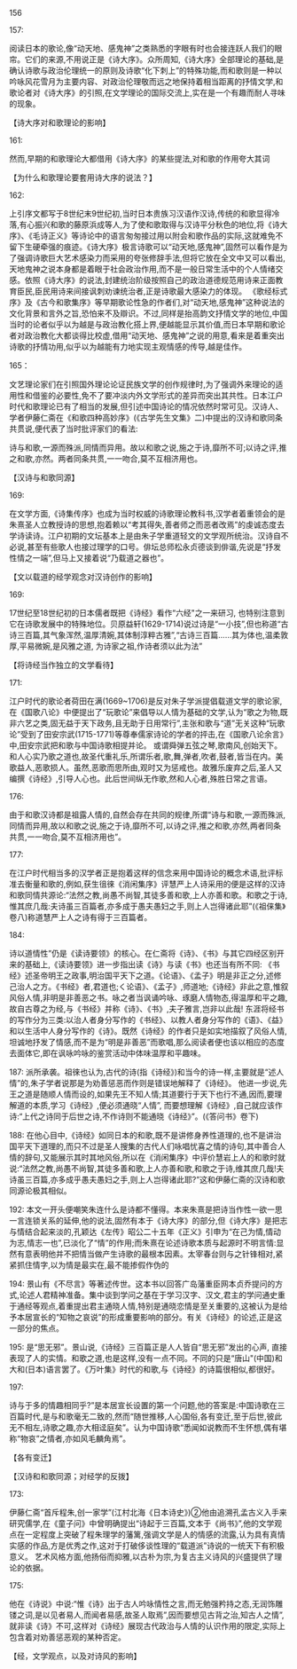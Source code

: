 156

157:

阅读日本的歌论,像“动天地、感鬼神”之类熟悉的字眼有时也会接连跃人我们的眼帘。它们的来源,不用说正是《诗大序》。众所周知,《诗大序》全部理论的基础,是确认诗歌与政治伦理统一的原则及诗歌“化下刺上”的特殊功能,而和歌则是一种以吟咏风花雪月为主要内容、对政治伦理敬而远之地保持着相当距离的抒情文学,和歌论者对《诗大序》的引照,在文学理论的国际交流上,实在是一个有趣而耐人寻味的现象。

【诗大序对和歌理论的影响】

161:

然而,早期的和歌理论大都借用《诗大序》的某些提法,对和歌的作用夸大其词

【为什么和歌理论要套用诗大序的说法？】

162:

上引序文都写于8世纪末9世纪初,当时日本贵族习汉语作汉诗,传统的和歌显得冷落,有心振兴和歌的藤原浜成等人,为了使和歌取得与汉诗平分秋色的地位,将《诗大序》、《毛诗正义》等诗论中的语言匆匆接过用以附会和歌作品的实际,这就难免不留下生硬牵强的痕迹。《诗大序》极言诗歌可以“动天地,感鬼神”,固然可以看作是为了强调诗歌巨大艺术感染力而采用的夸张修辞手法,但将它放在全文中又可以看出,天地鬼神之说本身都是着眼于社会政治作用,而不是一般日常生活中的个人情绪交感。依照《诗大序》的说法,封建统治阶级按照自己的政治道德规范用诗来正面教育臣民,臣民用诗来间接讽刺劝谏统治者,正是诗歌最大感染力的体现。
《歌经标式序》及《古今和歌集序》等早期歌论性急的作者们,对“动天地,感鬼神”这种说法的文化背景和言外之旨,恐怕来不及辯识。不过,同样是抬高韵文抒情文学的地位,中国当时的论者似乎以为越是与政治教化搭上界,便越能显示其价值,而日本早期和歌论者对政治教化大都谈得比校虚,借用“动天地、感鬼神”之说的用意,看来是着重突出诗歌的抒情功用,似乎以为越能有力地实现主观情感的传导,越是佳作。


165：

文艺理论家们在引照国外理论论证民族文学的创作规律时,为了强调外来理论的适用性和借鉴的必要性,免不了要冲淡内外文学形式的差异而突出其共性。日本江户时代和歌理论已有了相当的发展,但引述中国诗论的情况依然时常可见。汉诗人、学者伊藤仁斋在《和歌四种高妙序》(《古学先生文集》二)中提出的汉诗和歌同条共贯说,便代表了当时批评家们的看法: 

诗与和歌,一源而殊派,同情而异用。故以和歌之说,施之于诗,靡所不可;以诗之评,推之和歌,亦然。两者同条共贯,一一吻合,莫不互相济用也。

【汉诗与和歌同源】


169:

在文学方面,《诗集传序》也成为当时权威的诗歌理论教科书,汉学者着重领会的是朱熹圣人立教授诗的思想,抱着赖以“考其得失,善者师之而恶者改焉”的虔诚态度去学诗读诗。江户初期的文坛基本上是由朱子学重道轻文的文学观所统治。汉诗自不必说,甚至有些歌人也接过理学的口号。俳坛总师松永贞德谈到俳谐,先说是“抒发性情之一端”,但马上又接着说“乃载道之器也”。

【文以载道的经学观念对汉诗创作的影响】

169:

17世纪至18世纪初的日本儒者既把《诗经》看作“六经"之一来研习, 也特别注意到它在诗歌发展中的特殊地位。贝原益轩(1629-1714)说过诗是“一小技”,但也称道“古诗三百篇,其气象浑然,温厚清婉,其体制淳粹古雅”,“古诗三百篇……其为体也,温柔敦厚,平易微婉,是风雅之道, 为诗家之祖,作诗者须以此为法”

【将诗经当作独立的文学看待】

171:

江户时代的歌论者荷田在满(1669~1706)是反对朱子学派提倡载道文学的歌论家,在《国歌八论》中便提出了“玩歌论”来倡导以人情为基础的文学,认为“歌之为物,既非六艺之类,固无益于天下政务,且无助于日用常行”,主张和歌与“道”无关这种“玩歌论”受到了田安宗武(1715-1771)等尊奉儒家诗论的学者的抨击,在《国歌八论余言》中,田安宗武把和歌与中国诗歌相提并论。
或谓舜弹五弦之琴,歌南风,创始天下。和人心实乃歌之道也,故圣代重礼乐,所谓乐者,歌,舞,弹者,吹者,鼓者,皆当在内。美歌益人,恶歌损人。虽然,恶歌而思所由,观时又为惩戒也。故雅乐废弃之后,圣人又编撰《诗经》,引导人心也。此后世间纵无作歌,然和人心者,殊胜日常之言语。

176:

由于和歌汉诗都是祖露人情的,自然会存在共同的规律,所谓“诗与和歌,一源而殊派,同情而异用,故以和歌之说,施之于诗,靡所不可,以诗之评,推之和歌,亦然,两者同条共贯,一一吻合,莫不互相济用也”。

177:

在江户时代相当多的汉学者正是抱着这样的信念来用中国诗论的概念术语,批评标准去衡量和歌的,例如,获生徂徠《消闲集序》评慧严上人诗采用的便是这样的汉诗和歌同情共源论:“法然之教,尚愚不尚智,其徒多善和歌,上人亦善和歌。和歌之于诗,惟其庶几哉:夫诗虽三百篇者,亦多成于愚夫愚妇之手,则上人岂得诸此耶”(《祖俫集》卷八)称道慧严上人之诗有得于三百篇者。

184:

诗以道情性”仍是《读诗要领》的核心。在仁斋将《诗》、《书》与其它四经区别开来的基础上,《读诗要领》进一步指出读《诗》与读《书》也还当有所不同: 《书经》述圣帝明王之政事,明治国平天下之道。《论语》、《孟子》明是非正之分,述修己治人之方。《书经》者,君道也;く论语》、《孟子》,师道地;《诗经》非此之意,惟叙风俗人情,非明是非善恶之书。咏之者当讽诵吟咏、琢磨人情物态,得温厚和平之趣,故自古尊之为经,与《书经》并称《诗》、《书》,夫子雅言,岂非以此哉! 东涯将经书的写作分为三类:以治人者身分写作的《书经》、以教人者身分写作的《语》、《益》和以生活中人身分写作的《诗》。既然《诗经》的作者只是如实地描叙了风俗人情,坦诚地抒发了情感,而不是为“明是非善恶”而歌唱,那么阅读者便也该以相应的态度去面体它,即在讽咏吟咏的鉴赏活动中体味温厚和平趣味。

187:
派所承袭。祖徠也认为,古代的诗(指《诗经》)和当今的诗一样,主要就是“述人情”的,朱子学者说那是为劝善惩恶而作则是错误地解释了《诗经》。
他进一步说,先王之道是随顺人情而设的,如果先王不知人情;其道要行于天下也行不通,因而,要理解道的本质,学习《诗经》,便必须通晓“人情”, 而要想理解《诗经》,自己就应该作诗:“上代之诗同于后世之诗,不作诗则不能通晓《诗经》”。(《答问书》卷下)

188:
在他心目中,《诗经》如同日本的和歌,既不是讲修身养性道理的,也不是讲治国平天下道理的,而只不过是圣人搜集的古代人们咏唱忧喜之情的诗句,其中善合人情的辞句,又能展示其时其地风俗,所以在《消闲集序》中评价慧岩上人的和歌时就说:“法然之教,尚愚不尚智,其徒多善和歌,上人亦善和歌,和歌之于诗,维其庶几哉!夫诗虽三百篇,亦多成乎愚夫愚妇之手,则上人岂得诸此耶?”这和伊藤仁斋的汉诗和歌同源论极其相似。

192:
本文一开头便嘲笑朱连什么是诗都不懂得。本来朱熹是把诗当作性一欲一思一言连锁关系的延伸,他的说法,固然有本于《诗大序》的部分,但《诗大序》是把志与情结合起来淡的,孔颖达《左传》昭公二十五年《正义》引申为“在己为情,情动为志,情志一也”,已淡化了“情”的作用;而朱熹在论述诗歌本质与起源时不明言情:显然有意表明他并不把情当做产生诗歌的最根本因素。太宰春台则与之针锋相对,紧紧抓住情字,以为情是最实在,最不能掺假作伪的

194:
景山有《不尽言》等著述传世。这本书以回答广岛藩重臣网本贞乔提问的方式,论述人君精神准备。集中谈到学问之基在于学习汉字、汉文,君主的学问通史重于通经等观点,着重提出君主通晓人情,特别是通晓恋情是至关重要的,这被认为是给予本居宣长的“知物之哀说”的形成重要影响的部分。有关《诗经》的论述,正是这一部分的焦点。



195:
是“思无邪”。景山说,《诗经》三百篇正是人人皆自“思无邪”发出的心声, 直接表现了人的实情。和歌之道,也是这样,没有一点不同。不同的只是“唐山"(中国)和大和(日本)语言罢了。《万叶集》时代的和歌,与《诗经》的诗篇很相似,都很好。


197:

诗与于多的情趣相同乎?”是本居宣长设置的第一个问题,他的答案是:中国诗歌在三百篇时代,是与和歌毫无二致的,然而“随世推移,人心国俗,各有变迁,至于后世,彼此无不相左,诗歌之趣,亦大相迳庭矣”。认为中国诗歌“悉闻如说教而不生怀想,偶有堪称“物哀”之情者,亦如风毛麟角焉”。

【各有变迁】


【汉诗和和歌同源；对经学的反拨】


173:

伊藤仁斋“首斥程朱,创一家学”(江村北海《日本诗史》)②他由追溯孔孟古义入手来研究儒学,在《童子问》中曾明确提出“诗起于三百篇,文本于《尚书》”,他的文学观点在一定程度上突破了程朱理学的藩篱,强调文学是人的情感的流露,认为具有真情实感的作品,方是优秀之作,这对于打破侈谈性理的“载道派”诗说的一统天下有积极意义。
艺术风格方面,他扬俗而抑雅,以古朴为宗,为复古主义诗风的兴盛提供了理论的依据。

175:

他在《诗说》中说:“惟《诗》出于古人吟咏情性之言,而无勉强矜持之态,无润饰雕镂之词,是以见者易人,而闻者易感,故圣人取焉”,因而要想见古背之治,知古人之情”,就非读《诗》不可,这样对《诗经》展现古代政治与人情的认识作用的限定,实际上包含着对劝善惩恶观的某种否定。

【经，文学观点，以及对诗风的影响】

